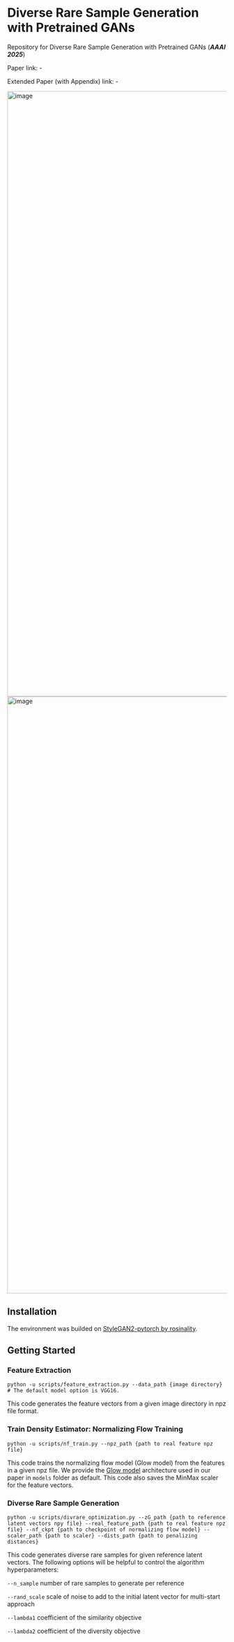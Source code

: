 # Diverse Rare Sample Generation with Pretrained GANs
Repository for Diverse Rare Sample Generation with Pretrained GANs (***AAAI 2025***)

Paper link: -

Extended Paper (with Appendix) link: -

<img width="1389" alt="image" src="https://github.com/user-attachments/assets/4a431030-fcad-4f73-894c-dddaf2df36e4" />
<img width="1370" alt="image" src="https://github.com/user-attachments/assets/efaf4b1d-d1bf-47f2-abc9-e3818c00678b" />


## Installation
The environment was builded on [StyleGAN2-pytorch by rosinality](https://github.com/rosinality/stylegan2-pytorch).

## Getting Started
### Feature Extraction
```
python -u scripts/feature_extraction.py --data_path {image directory} # The default model option is VGG16.
```
This code generates the feature vectors from a given image directory in npz file format.

### Train Density Estimator: Normalizing Flow Training
```
python -u scripts/nf_train.py --npz_path {path to real feature npz file}
```
This code trains the normalizing flow model (Glow model) from the features in a given npz file. We provide the [Glow model](https://proceedings.neurips.cc/paper_files/paper/2018/hash/d139db6a236200b21cc7f752979132d0-Abstract.html) architecture used in our paper in `models` folder as default. This code also saves the MinMax scaler for the feature vectors.

### Diverse Rare Sample Generation
```
python -u scripts/divrare_optimization.py --zG_path {path to reference latent vectors npy file} --real_feature_path {path to real feature npz file} --nf_ckpt {path to checkpoint of normalizing flow model} --scaler_path {path to scaler} --dists_path {path to penalizing distances}
```
This code generates diverse rare samples for given reference latent vectors. The following options will be helpful to control the algorithm hyperparameters:

`--n_sample` number of rare samples to generate per reference

`--rand_scale` scale of noise to add to the initial latent vector for multi-start approach

`--lambda1` coefficient of the similarity objective

`--lambda2` coefficient of the diversity objective


